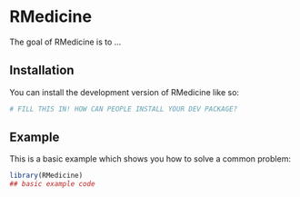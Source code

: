 
# RMedicine

<!-- badges: start -->
<!-- badges: end -->

The goal of RMedicine is to ...

## Installation

You can install the development version of RMedicine like so:

``` r
# FILL THIS IN! HOW CAN PEOPLE INSTALL YOUR DEV PACKAGE?
```

## Example

This is a basic example which shows you how to solve a common problem:

``` r
library(RMedicine)
## basic example code
```

